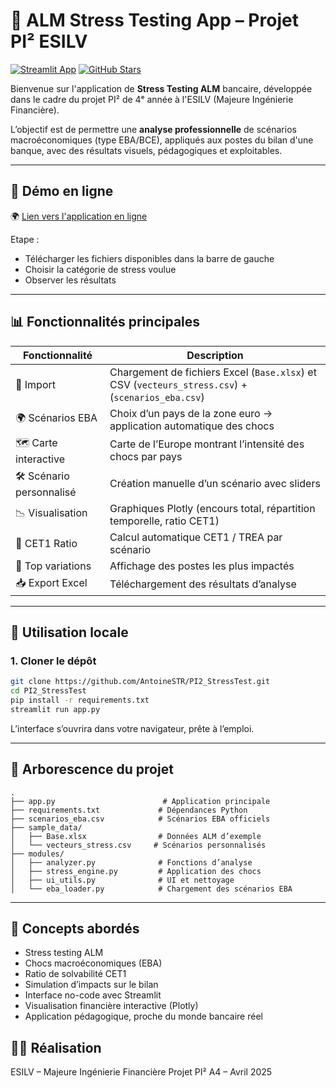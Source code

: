 # 💼 ALM Stress Testing App – Projet PI² ESILV

[![Streamlit App](https://img.shields.io/badge/🚀%20Streamlit-Live%20App-orange?logo=streamlit)](https://projetpi2.streamlit.app)
[![GitHub Stars](https://img.shields.io/github/stars/AntoineSTR/PI2_StressTest?style=social)](https://github.com/AntoineSTR/PI2_StressTest)


Bienvenue sur l'application de **Stress Testing ALM** bancaire, développée dans le cadre du projet PI² de 4ᵉ année à l'ESILV (Majeure Ingénierie Financière).

L’objectif est de permettre une **analyse professionnelle** de scénarios macroéconomiques (type EBA/BCE), appliqués aux postes du bilan d'une banque, avec des résultats visuels, pédagogiques et exploitables.

---

## 🚀 Démo en ligne 

🌍 [Lien vers l'application en ligne](https://projetpi2.streamlit.app)

Etape : 
- Télécharger les fichiers disponibles dans la barre de gauche
- Choisir la catégorie de stress voulue
- Observer les résultats

---

## 📊 Fonctionnalités principales

| Fonctionnalité | Description |
|----------------|-------------|
| 📁 Import | Chargement de fichiers Excel (`Base.xlsx`) et CSV (`vecteurs_stress.csv`) + (`scenarios_eba.csv`) |
| 🌍 Scénarios EBA | Choix d’un pays de la zone euro → application automatique des chocs |
| 🗺️ Carte interactive | Carte de l’Europe montrant l’intensité des chocs par pays |
| 🛠️ Scénario personnalisé | Création manuelle d’un scénario avec sliders |
| 📉 Visualisation | Graphiques Plotly (encours total, répartition temporelle, ratio CET1) |
| 🧠 CET1 Ratio | Calcul automatique CET1 / TREA par scénario |
| 📌 Top variations | Affichage des postes les plus impactés |
| 📥 Export Excel | Téléchargement des résultats d’analyse |

---

## 🧰 Utilisation locale

### 1. Cloner le dépôt

```bash
git clone https://github.com/AntoineSTR/PI2_StressTest.git
cd PI2_StressTest
pip install -r requirements.txt
streamlit run app.py
```
L’interface s’ouvrira dans votre navigateur, prête à l’emploi.

---

## 📁 Arborescence du projet

```
.
├── app.py                        # Application principale
├── requirements.txt             # Dépendances Python
├── scenarios_eba.csv            # Scénarios EBA officiels
├── sample_data/
│   ├── Base.xlsx                # Données ALM d’exemple
│   └── vecteurs_stress.csv     # Scénarios personnalisés
├── modules/
│   ├── analyzer.py              # Fonctions d’analyse
│   ├── stress_engine.py         # Application des chocs
│   ├── ui_utils.py              # UI et nettoyage
│   └── eba_loader.py            # Chargement des scénarios EBA
```

---

## 🧠 Concepts abordés
- Stress testing ALM
- Chocs macroéconomiques (EBA)
- Ratio de solvabilité CET1
- Simulation d’impacts sur le bilan
- Interface no-code avec Streamlit
- Visualisation financière interactive (Plotly)
- Application pédagogique, proche du monde bancaire réel

## 👨‍🎓 Réalisation 
ESILV – Majeure Ingénierie Financière
Projet PI² A4 – Avril 2025